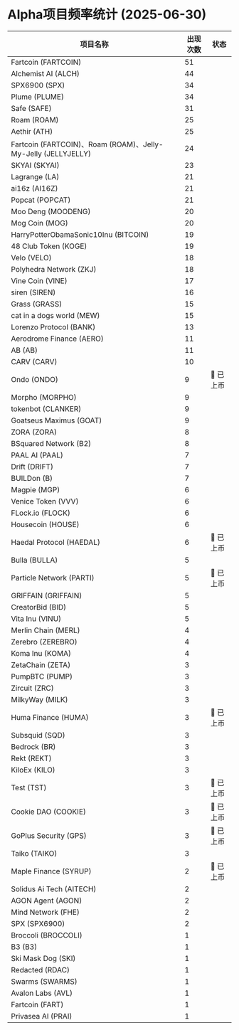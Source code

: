 # Alpha项目频率统计 (2025-06-30)

| 项目名称 | 出现次数 | 状态 |
| --- | --- | --- |
| Fartcoin (FARTCOIN) | 51 |  |
| Alchemist AI (ALCH) | 44 |  |
| SPX6900 (SPX) | 34 |  |
| Plume (PLUME) | 34 |  |
| Safe (SAFE) | 31 |  |
| Roam (ROAM) | 25 |  |
| Aethir (ATH) | 25 |  |
| Fartcoin (FARTCOIN)、Roam (ROAM)、Jelly-My-Jelly (JELLYJELLY) | 24 |  |
| SKYAI (SKYAI) | 23 |  |
| Lagrange (LA) | 21 |  |
| ai16z (AI16Z) | 21 |  |
| Popcat (POPCAT) | 21 |  |
| Moo Deng (MOODENG) | 20 |  |
| Mog Coin (MOG) | 20 |  |
| HarryPotterObamaSonic10Inu (BITCOIN) | 19 |  |
| 48 Club Token (KOGE) | 19 |  |
| Velo (VELO) | 18 |  |
| Polyhedra Network (ZKJ) | 18 |  |
| Vine Coin (VINE) | 17 |  |
| siren (SIREN) | 16 |  |
| Grass (GRASS) | 15 |  |
| cat in a dogs world (MEW) | 15 |  |
| Lorenzo Protocol (BANK) | 13 |  |
| Aerodrome Finance (AERO) | 11 |  |
| AB (AB) | 11 |  |
| CARV (CARV) | 10 |  |
| Ondo (ONDO) | 9 | 🔔 已上币 |
| Morpho (MORPHO) | 9 |  |
| tokenbot (CLANKER) | 9 |  |
| Goatseus Maximus (GOAT) | 9 |  |
| ZORA (ZORA) | 8 |  |
| BSquared Network (B2) | 8 |  |
| PAAL AI (PAAL) | 7 |  |
| Drift (DRIFT) | 7 |  |
| BUILDon (B) | 7 |  |
| Magpie (MGP) | 6 |  |
| Venice Token (VVV) | 6 |  |
| FLock.io (FLOCK) | 6 |  |
| Housecoin (HOUSE) | 6 |  |
| Haedal Protocol (HAEDAL) | 6 | 🔔 已上币 |
| Bulla (BULLA) | 5 |  |
| Particle Network (PARTI) | 5 | 🔔 已上币 |
| GRIFFAIN (GRIFFAIN) | 5 |  |
| CreatorBid (BID) | 5 |  |
| Vita Inu (VINU) | 5 |  |
| Merlin Chain (MERL) | 4 |  |
| Zerebro (ZEREBRO) | 4 |  |
| Koma Inu (KOMA) | 4 |  |
| ZetaChain (ZETA) | 3 |  |
| PumpBTC (PUMP) | 3 |  |
| Zircuit (ZRC) | 3 |  |
| MilkyWay (MILK) | 3 |  |
| Huma Finance (HUMA) | 3 | 🔔 已上币 |
| Subsquid (SQD) | 3 |  |
| Bedrock (BR) | 3 |  |
| Rekt (REKT) | 3 |  |
| KiloEx (KILO) | 3 |  |
| Test (TST) | 3 | 🔔 已上币 |
| Cookie DAO (COOKIE) | 3 | 🔔 已上币 |
| GoPlus Security (GPS) | 3 | 🔔 已上币 |
| Taiko (TAIKO) | 3 |  |
| Maple Finance (SYRUP) | 2 | 🔔 已上币 |
| Solidus Ai Tech (AITECH) | 2 |  |
| AGON Agent (AGON) | 2 |  |
| Mind Network (FHE) | 2 |  |
| SPX (SPX6900) | 2 |  |
| Broccoli (BROCCOLI) | 1 |  |
| B3 (B3) | 1 |  |
| Ski Mask Dog (SKI) | 1 |  |
| Redacted (RDAC) | 1 |  |
| Swarms (SWARMS) | 1 |  |
| Avalon Labs (AVL) | 1 |  |
| Fartcoin (FART) | 1 |  |
| Privasea AI (PRAI) | 1 |  |
